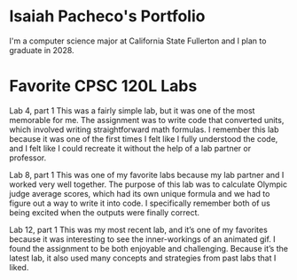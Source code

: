 
# Isaiah Pacheco's Portfolio

I'm a computer science major at California State Fullerton and I plan to graduate in 2028.

# Favorite CPSC 120L Labs

Lab 4, part 1
This was a fairly simple lab, but it was one of the most memorable for me. The assignment was to write code that converted units, which involved writing straightforward math formulas. I remember this lab because it was one of the first times I felt like I fully understood the code, and I felt like I could recreate it without the help of a lab partner or professor. 

Lab 8, part 1
This was one of my favorite labs because my lab partner and I worked very well together. The purpose of this lab was to calculate Olympic judge average scores, which had its own unique formula and we had to figure out a way to write it into code. I specifically remember both of us being excited when the outputs were finally correct. 

Lab 12, part 1
This was my most recent lab, and it’s one of my favorites because it was interesting to see the inner-workings of an animated gif. I found the assignment to be both enjoyable and challenging. Because it’s the latest lab, it also used many concepts and strategies from past labs that I liked.
